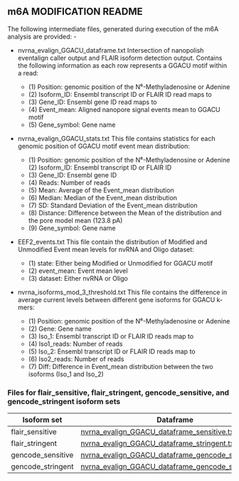 ## m6A MODIFICATION README

The following intermediate files, generated during execution of the m6A analysis are provided:    -   

 - nvrna_evalign_GGACU_dataframe.txt
Intersection of nanopolish eventalign caller output and FLAIR isoform detection output. Contains the following information as each row represents a GGACU motif within a read:
    - (1) Position: genomic position of the N⁶-Methyladenosine or Adenine
    - (2) Isoform_ID: Ensembl transcript ID or FLAIR ID read maps to
    - (3) Gene_ID: Ensembl gene ID read maps to
    - (4) Event_mean: Aligned nanopore signal events mean to GGACU motif
    - (5) Gene_symbol: Gene name

 - nvrna_evalign_GGACU_stats.txt
This file contains statistics for each genomic position of GGACU motif event mean distribution:
    - (1) Position: genomic position of the N⁶-Methyladenosine or Adenine
(2) Isoform_ID: Ensembl transcript ID or FLAIR ID
    - (3) Gene_ID: Ensembl gene ID
    - (4) Reads: Number of reads
    - (5) Mean: Average of the Event_mean distribution
    - (6) Median: Median of the Event_mean distribution
    - (7) SD: Standard Deviation of the Event_mean distribution
    - (8) Distance: Difference between the Mean of the distribution and the pore model mean (123.8 pA)
    - (9) Gene_symbol: Gene name

 - EEF2_events.txt
This file contain the distribution of Modified and Unmodified Event mean levels for nvRNA and Oligo dataset:
    - (1) state: Either being Modified or Unmodified for GGACU motif
    - (2) event_mean: Event mean level
    - (3) dataset: Either nvRNA or Oligo

 - nvrna_isoforms_mod_3_threshold.txt
This file contains the difference in average current levels between different gene isoforms for GGACU k-mers:
    - (1) Position: genomic position of the N⁶-Methyladenosine or Adenine
    - (2) Gene: Gene name
    - (3) Iso_1: Ensembl transcript ID or FLAIR ID reads map to
    - (4) Iso1_reads: Number of reads
    - (5) Iso_2: Ensembl transcript ID or FLAIR ID reads map to
    - (6) Iso2_reads: Number of reads
    - (7) Diff: Difference in Event_mean distribution between the two isoforms (Iso_1 and Iso_2)


### Files for flair_sensitive, flair_stringent, gencode_sensitive, and gencode_stringent isoform sets

 | Isoform set | Dataframe | Stats bonferroni |
 | ----------- | --------- | ---------------- | 
 | flair_sensitive | [nvrna_evalign_GGACU_dataframe_sensitive.txt](http://s3.amazonaws.com/nanopore-human-wgs/rna/phase2_analyses/nvrna_evalign_GGACU_dataframe_sensitive.txt) | [flair_sensitive_mod_stats_bonferroni.txt](http://s3.amazonaws.com/nanopore-human-wgs/rna/phase2_analyses/flair_sensitive_mod_stats_bonferroni.txt) |
 | flair_stringent | [nvrna_evalign_GGACU_dataframe_stringent.txt](http://s3.amazonaws.com/nanopore-human-wgs/rna/phase2_analyses/nvrna_evalign_GGACU_dataframe_stringent.txt) | [flair_stringent_mod_stats_bonferroni.txt](http://s3.amazonaws.com/nanopore-human-wgs/rna/phase2_analyses/flair_stringent_mod_stats_bonferroni.txt) |
 | gencode_sensitive | [nvrna_evalign_GGACU_dataframe_gencode_sensitive.txt](http://s3.amazonaws.com/nanopore-human-wgs/rna/phase2_analyses/nvrna_evalign_GGACU_dataframe_gencode_sensitive.txt) | [gencode_sensitive_mod_stats_bonferroni.txt](http://s3.amazonaws.com/nanopore-human-wgs/rna/phase2_analyses/gencode_sensitive_mod_stats_bonferroni.txt) |
 | gencode_stringent | [nvrna_evalign_GGACU_dataframe_gencode_stringent.txt](http://s3.amazonaws.com/nanopore-human-wgs/rna/phase2_analyses/nvrna_evalign_GGACU_dataframe_gencode_stringent.txt) | [gencode_stringent_mod_stats_bonferroni.txt](http://s3.amazonaws.com/nanopore-human-wgs/rna/phase2_analyses/gencode_stringent_mod_stats_bonferroni.txt) |

